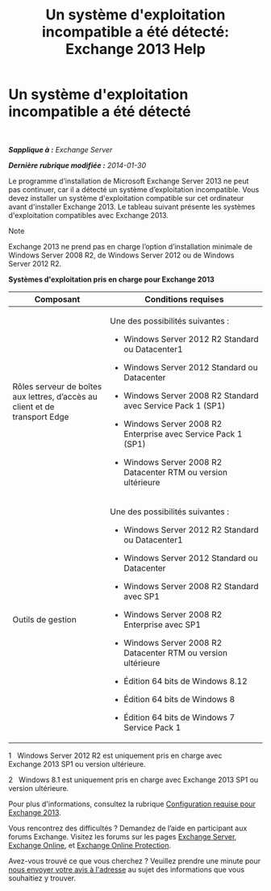 ﻿---
title: "Un système d'exploitation incompatible a été détecté: Exchange 2013 Help"
TOCTitle: Un système d'exploitation incompatible a été détecté
ms:assetid: a3a948d9-4991-4088-9013-0a4c944295e4
ms:mtpsurl: https://technet.microsoft.com/fr-fr/library/ms.exch.setupreadiness.validosversion(v=EXCHG.150)
ms:contentKeyID: 50478821
ms.date: 04/24/2018
mtps_version: v=EXCHG.150
ms.translationtype: HT
---

# Un système d'exploitation incompatible a été détecté

 

_**Sapplique à :** Exchange Server_

_**Dernière rubrique modifiée :** 2014-01-30_

Le programme d’installation de Microsoft Exchange Server 2013 ne peut pas continuer, car il a détecté un système d’exploitation incompatible. Vous devez installer un système d'exploitation compatible sur cet ordinateur avant d'installer Exchange 2013. Le tableau suivant présente les systèmes d'exploitation compatibles avec Exchange 2013.

> [!NOTE]
> Exchange 2013 ne prend pas en charge l’option d’installation minimale de Windows Server 2008 R2, de Windows Server 2012 ou de Windows Server 2012 R2.


**Systèmes d'exploitation pris en charge pour Exchange 2013**


<table>
<colgroup>
<col style="width: 50%" />
<col style="width: 50%" />
</colgroup>
<thead>
<tr class="header">
<th>Composant</th>
<th>Conditions requises</th>
</tr>
</thead>
<tbody>
<tr class="odd">
<td><p>Rôles serveur de boîtes aux lettres, d’accès au client et de transport Edge</p></td>
<td><p>Une des possibilités suivantes :</p>
<ul>
<li><p>Windows Server 2012 R2 Standard ou Datacenter1</p></li>
<li><p>Windows Server 2012 Standard ou Datacenter</p></li>
<li><p>Windows Server 2008 R2 Standard avec Service Pack 1 (SP1)</p></li>
<li><p>Windows Server 2008 R2 Enterprise avec Service Pack 1 (SP1)</p></li>
<li><p>Windows Server 2008 R2 Datacenter RTM ou version ultérieure</p></li>
</ul></td>
</tr>
<tr class="even">
<td><p>Outils de gestion</p></td>
<td><p>Une des possibilités suivantes :</p>
<ul>
<li><p>Windows Server 2012 R2 Standard ou Datacenter1</p></li>
<li><p>Windows Server 2012 Standard ou Datacenter</p></li>
<li><p>Windows Server 2008 R2 Standard avec SP1</p></li>
<li><p>Windows Server 2008 R2 Enterprise avec SP1</p></li>
<li><p>Windows Server 2008 R2 Datacenter RTM ou version ultérieure</p></li>
<li><p>Édition 64 bits de Windows 8.12</p></li>
<li><p>Édition 64 bits de Windows 8</p></li>
<li><p>Édition 64 bits de Windows 7 Service Pack 1</p></li>
</ul></td>
</tr>
</tbody>
</table>


1   Windows Server 2012 R2 est uniquement pris en charge avec Exchange 2013 SP1 ou version ultérieure.

2   Windows 8.1 est uniquement pris en charge avec Exchange 2013 SP1 ou version ultérieure.

Pour plus d'informations, consultez la rubrique [Configuration requise pour Exchange 2013](exchange-2013-system-requirements-exchange-2013-help.md).

Vous rencontrez des difficultés ? Demandez de l’aide en participant aux forums Exchange. Visitez les forums sur les pages [Exchange Server](https://go.microsoft.com/fwlink/p/?linkid=60612), [Exchange Online](https://go.microsoft.com/fwlink/p/?linkid=267542), et [Exchange Online Protection](https://go.microsoft.com/fwlink/p/?linkid=285351).

Avez-vous trouvé ce que vous cherchez ? Veuillez prendre une minute pour [nous envoyer votre avis à l'adresse](mailto:exsetuphelpfeedback@microsoft.com?subject=exchange%202013%20setup%20help%20feedback) au sujet des informations que vous souhaitiez y trouver.

